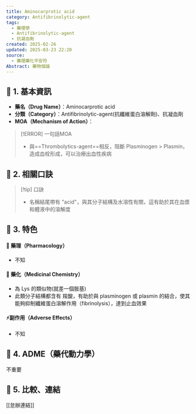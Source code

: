 ```yaml
---
title: Aminocarprotic acid
category: Antifibrinolytic-agent
tags:
  - 藥理學
  - Antifibrinolytic-agent
  - 抗凝血劑
created: 2025-02-26
updated: 2025-03-23 22:20
source:
  - 藥理藥化平安符
Abstract: 藥物個論
---
```

## 🔹 1. 基本資訊
- **藥名（Drug Name）**：Aminocarprotic acid
- **分類（Category）**：Antifibrinolytic-agent(抗纖維蛋白溶解劑)、抗凝血劑
- **MOA（Mechanism of Action）**：
> [!ERROR] 一句話MOA
> - 與==Thrombolytics-agent==相反，阻斷 Plasminogen > Plasmin，造成血栓形成，可以治療出血性疾病 <!--SR:!2025-03-24,1,230-->

## 🔹 2. 相關口訣
> [!tip] 口訣
> - 名稱結尾帶有 "acid"，與其分子結構及水溶性有關，這有助於其在血漿和體液中的溶解度

## 🔹 3. 特色
#### 🧪 藥理（Pharmacology）

- 不知

#### 🧬 藥化（Medicinal Chemistry）

- 為 Lys 的類似物(就差一個胺基)
- 此類分子結構都含有 羧酸，有助於與 plasminogen 或 plasmin 的結合，使其能夠抑制纖維蛋白溶解作用（fibrinolysis），達到止血效果

#### ⚡副作用（Adverse Effects）
- 不知


## 🔹 4. ADME（藥代動力學）
 不重要
## 🔹 5. 比較、連結

[[怠辦連結]]